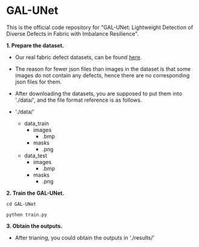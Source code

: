 # GAL-UNet
This is the official code repository for "GAL-UNet: Lightweight Detection of Diverse Defects in Fabric with Imbalance Resilience".

**1. Prepare the dataset.**

- Our real fabric defect datasets, can be found [here](https://pan.baidu.com/s/1TVPcnBtS_1hciz5GpxNRdw?pwd=b3ap).

- The reason for fewer json files than images in the dataset is that some images do not contain any defects, hence there are no corresponding json files for them.

- After downloading the datasets, you are supposed to put them into './data/', and the file format reference is as follows.

- './data/'
  - data_train
    - images
      - .bmp
    - masks
      - .png
  - data_test
    - images
      - .bmp
    - masks
      - .png

**2. Train the GAL-UNet.**
```
cd GAL-UNet
```
```
python train.py
```

**3. Obtain the outputs.**
- After trianing, you could obtain the outputs in './results/'
